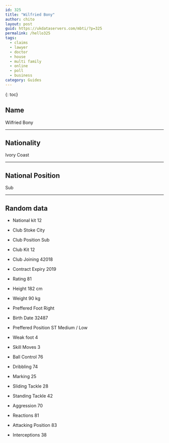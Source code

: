 ```yaml
---
id: 325
title: "Wilfried Bony"
author: chito
layout: post
guid: https://ukdataservers.com/mbti/?p=325
permalink: /hello325
tags:
  - claims
  - lawyer
  - doctor
  - house
  - multi family
  - online
  - poll
  - business
category: Guides
---
```

{: toc}

## Name 
Wilfried Bony 

* * *

## Nationality 
Ivory Coast 

* * *

## National Position 
Sub 

* * *

## Random data 

 * National kit 
12 

 * Club 
Stoke City 

 * Club Position 
Sub 

 * Club Kit 
12 

 * Club Joining 
42018 

 * Contract Expiry 
2019 

 * Rating 
81 

 * Height 
182 cm 

 * Weight 
90 kg 

 * Preffered Foot 
Right 

 * Birth Date 
32487 

 * Preffered Position 
ST Medium / Low 

 * Weak foot 
4 

 * Skill Moves 
3 

 * Ball Control 
76 

 * Dribbling 
74 

 * Marking 
25 

 * Sliding Tackle 
28 

 * Standing Tackle 
42 

 * Aggression 
70 

 * Reactions 
81 

 * Attacking Position 
83 

 * Interceptions 
38